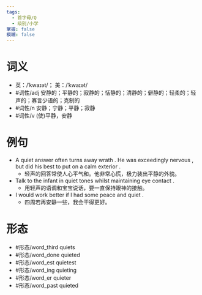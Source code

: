 ```yaml
---
tags:
  - 首字母/Q
  - 级别/小学
掌握: false
模糊: false
---
```

# 词义
- 英：/ˈkwaɪət/； 美：/ˈkwaɪət/
- #词性/adj  安静的；平静的；寂静的；恬静的；清静的；僻静的；轻柔的；轻声的；寡言少语的；克制的
- #词性/n  安静；宁静；平静；寂静
- #词性/v  (使)平静，安静
# 例句
- A quiet answer often turns away wrath . He was exceedingly nervous , but did his best to put on a calm exterior .
	- 轻声的回答常使人心平气和。他非常心慌，极力装出平静的外貌。
- Talk to the infant in quiet tones whilst maintaining eye contact .
	- 用轻声的语调和宝宝说话，要一直保持眼神的接触。
- I would work better if I had some peace and quiet .
	- 四周若再安静一些，我会干得更好。
# 形态
- #形态/word_third quiets
- #形态/word_done quieted
- #形态/word_est quietest
- #形态/word_ing quieting
- #形态/word_er quieter
- #形态/word_past quieted
